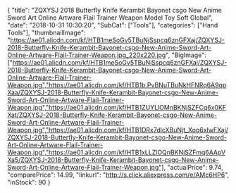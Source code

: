 {
	"title": "ZQXYSJ 2018 Butterfly Knife Kerambit Bayonet csgo New Anime Sword Art Online Artware Flail Trainer Weapon Model Toy Soft Global",
	"date": "2018-10-31 10:30:20",
	"SubCat": ["Tools"],
	"categories": ["Hand Tools"],
	"thumbnailImage": "https://ae01.alicdn.com/kf/HTB1meSoGv5TBuNjSspcq6znGFXaj/ZQXYSJ-2018-Butterfly-Knife-Kerambit-Bayonet-csgo-New-Anime-Sword-Art-Online-Artware-Flail-Trainer-Weapon.jpg_220x220.jpg",
	"BigImage": ["https://ae01.alicdn.com/kf/HTB1meSoGv5TBuNjSspcq6znGFXaj/ZQXYSJ-2018-Butterfly-Knife-Kerambit-Bayonet-csgo-New-Anime-Sword-Art-Online-Artware-Flail-Trainer-Weapon.jpg","https://ae01.alicdn.com/kf/HTB1b.PvBNuTBuNkHFNRq6A9qpXaa/ZQXYSJ-2018-Butterfly-Knife-Kerambit-Bayonet-csgo-New-Anime-Sword-Art-Online-Artware-Flail-Trainer-Weapon.jpg","https://ae01.alicdn.com/kf/HTB1ZUYLlOMnBKNjSZFCq6x0KFXat/ZQXYSJ-2018-Butterfly-Knife-Kerambit-Bayonet-csgo-New-Anime-Sword-Art-Online-Artware-Flail-Trainer-Weapon.jpg","https://ae01.alicdn.com/kf/HTB1DRx7dlcXBuNjt_Xoq6xIwFXaj/ZQXYSJ-2018-Butterfly-Knife-Kerambit-Bayonet-csgo-New-Anime-Sword-Art-Online-Artware-Flail-Trainer-Weapon.jpg","https://ae01.alicdn.com/kf/HTB1xLLZlOQnBKNjSZFmq6AApVXa5/ZQXYSJ-2018-Butterfly-Knife-Kerambit-Bayonet-csgo-New-Anime-Sword-Art-Online-Artware-Flail-Trainer-Weapon.jpg"],
	"actualPrice": 9.74,
	"comparePrice": 14.99,
	"linkurl": "http://s.click.aliexpress.com/e/AMc6HP6",
	"inStock": 90
}
